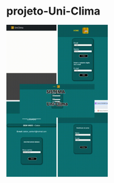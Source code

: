 # projeto-Uni-Clima
<img height="400" title="imagem" src="https://github.com/Claitonok/projeto-Uni-Clima/blob/main/Imagem-sistema/Foto-ao-Ar-Livre-Viagem-Imagem-para-Blog.gif">




